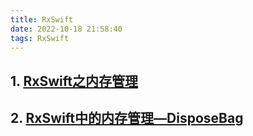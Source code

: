 ```yaml
---
title: RxSwift
date: 2022-10-18 21:58:40
tags: RxSwift
---
```



## 1. [RxSwift之内存管理](https://juejin.cn/post/6844903909622808589)

## 2. [RxSwift中的内存管理—DisposeBag](https://struggleblog.com/2020/08/06/memory-managment-rxswift/)
